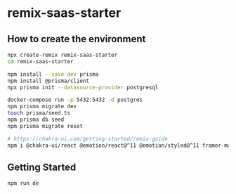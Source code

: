 # remix-saas-starter

## How to create the environment

```sh
npx create-remix remix-saas-starter
cd remix-saas-starter

npm install --save-dev prisma
npm install @prisma/client
npx prisma init --datasource-provider postgresql

docker-compose run -p 5432:5432 -d postgres
npm prisma migrate dev
touch prisma/seed.ts
npm prisma db seed
npm prisma migrate reset

# https://chakra-ui.com/getting-started/remix-guide
npm i @chakra-ui/react @emotion/react@^11 @emotion/styled@^11 framer-motion@^6 @emotion/server@^11
```

## Getting Started

```sh
npm run de
```
